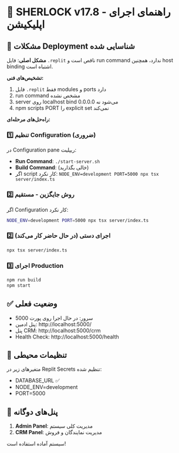# 🚀 SHERLOCK v17.8 - راهنمای اجرای اپلیکیشن

## 🎯 **مشکلات Deployment شناسایی شده**

**مشکل اصلی**: فایل `.replit` ناقص است و run command ندارد، همچنین host binding اشتباه است.

**تشخیص‌های فنی:**
1. فایل `.replit` فقط modules و ports دارد
2. run command مشخص نشده 
3. server روی localhost bind می‌شود نه 0.0.0.0
4. npm scripts PORT را explicit set نمی‌کند

**راه‌حل‌های مرحله‌ای:**

### 1️⃣ **تنظیم Configuration (ضروری)**
در Configuration pane ریپلیت:
- **Run Command**: `./start-server.sh`
- **Build Command**: (خالی بگذارید)
- اگر script کار نکرد: `NODE_ENV=development PORT=5000 npx tsx server/index.ts`

### 2️⃣ **روش جایگزین - مستقیم**
اگر Configuration کار نکرد:
```bash
NODE_ENV=development PORT=5000 npx tsx server/index.ts
```

### 2️⃣ **اجرای دستی (در حال حاضر کار می‌کند)**
```bash
npx tsx server/index.ts
```

### 3️⃣ **اجرای Production**
```bash
npm run build
npm start
```

## ✅ **وضعیت فعلی**
- سرور: در حال اجرا روی پورت 5000
- پنل ادمین: http://localhost:5000/
- پنل CRM: http://localhost:5000/crm
- Health Check: http://localhost:5000/health

## 🔧 **تنظیمات محیطی**
متغیرهای زیر در Replit Secrets تنظیم شده:
- DATABASE_URL ✅
- NODE_ENV=development
- PORT=5000

## 📱 **پنل‌های دوگانه**
1. **Admin Panel**: مدیریت کلی سیستم
2. **CRM Panel**: مدیریت نمایندگان و فروش

سیستم آماده استفاده است!
